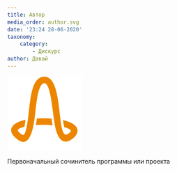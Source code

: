 ```yaml
---
title: Автор
media_order: author.svg
date: '23:24 28-06-2020'
taxonomy:
    category:
        - Дискурс
author: Давай
---
```


![](author.svg?resize=300,300)

Первоначальный сочинитель программы или проекта

